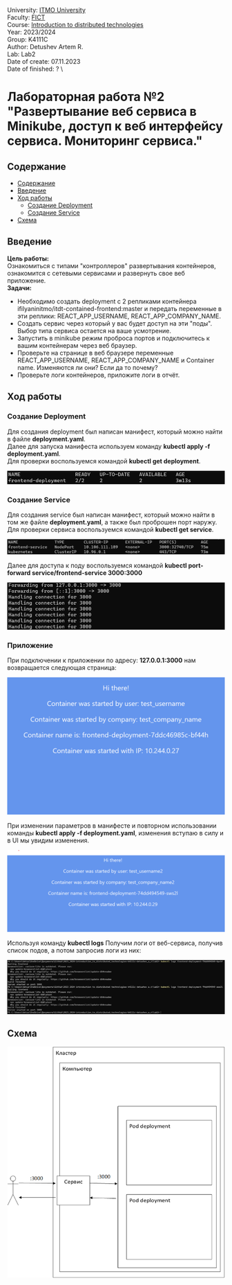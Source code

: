 University: [ITMO University](https://itmo.ru/ru/) \
Faculty: [FICT](https://fict.itmo.ru) \
Course: [Introduction to distributed technologies](https://github.com/itmo-ict-faculty/introduction-to-distributed-technologies) \
Year: 2023/2024 \
Group: K4111C \
Author: Detushev Artem R. \
Lab: Lab2 \
Date of create: 07.11.2023 \
Date of finished: ? \

# Лабораторная работа №2 "Развертывание веб сервиса в Minikube, доступ к веб интерфейсу сервиса. Мониторинг сервиса."

## Содержание

- [Содержание](#содержание)
- [Введение](#введение)
- [Ход работы](#ход-работы)
  - [Создание Deployment](#создание-deployment)
  - [Создание Service](#создание-service)
- [Cхема](#схема)

## Введение

**Цель работы:** \
Ознакомиться с типами "контроллеров" развертывания контейнеров, ознакомится с сетевыми сервисами и развернуть свое веб приложение.\
**Задачи:** 

- Необходимо создать deployment с 2 репликами контейнера ifilyaninitmo/itdt-contained-frontend:master и передать переменные в эти реплики: REACT_APP_USERNAME, REACT_APP_COMPANY_NAME. 
- Создать сервис через который у вас будет доступ на эти "поды". Выбор типа сервиса остается на ваше усмотрение. 
- Запустить в minikube режим проброса портов и подключитесь к вашим контейнерам через веб браузер. 
- Проверьте на странице в веб браузере переменные REACT_APP_USERNAME, REACT_APP_COMPANY_NAME и Container name. Изменяются ли они? Если да то почему? 
- Проверьте логи контейнеров, приложите логи в отчёт. 

## Ход работы

### Создание Deployment

Для создания deployment был написан манифест, который можно найти в файле **deployment.yaml**. \
Далее для запуска манифеста используем команду **kubectl apply -f deployment.yaml**. \
Для проверки воспользуемся командой **kubectl get deployment**. 

![deployment](image/deployment.png)

### Создание Service

Для создания service был написан манифест, который можно найти в том же файле **deployment.yaml**, а также был проброшен порт наружу. \
Для проверки сервиса воспользуемся командой **kubectl get service**. 

![service](image/service.png)

Далее для доступа к поду воспользуемся командой **kubectl port-forward service/frontend-service 3000:3000**

![service2](image/service2.png)

### Приложение

При подключении к приложении по адресу: **127.0.0.1:3000** нам возвращается следующая страница:

![Web](image/Web.png)

При изменении параметров в манифесте и повторном использовании команды **kubectl apply -f deployment.yaml**, изменения вступаю в силу и в UI мы увидим изменения.

![Web2](image/Web2.png)

Используя команду **kubectl logs** Получим логи от веб-сервиса, получив список подов, а потом запросив логи из них:

![Logs](image/logs.png)

## Схема

![shema](image/shema.png)